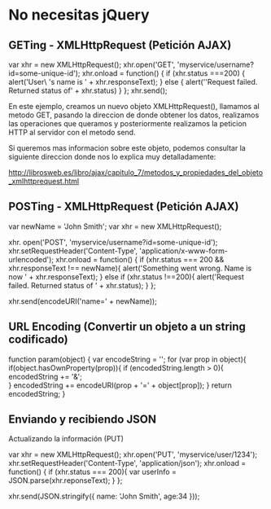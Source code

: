 
# No necesitas jQuery

## GETing - XMLHttpRequest (Petición AJAX)

   var xhr = new XMLHttpRequest();
   xhr.open('GET', 'myservice/username?id=some-unique-id');
   xhr.onload = function() {
	if (xhr.status ===200) {
	alert('User\ 's name is ' + xhr.responseText);
	}
	else {
		alert(''Request failed. Returned status of' + xhr.status)
	}
   };
   xhr.send();

En este ejemplo, creamos un nuevo objeto XMLHttpRequest(), llamamos al metodo GET, pasando la direccion de donde obtener los datos, realizamos las operaciones que queramos y posteriormente realizamos la peticion HTTP al servidor con el metodo send.

Si queremos mas informacion sobre este objeto, podemos consultar la siguiente direccion donde nos lo explica muy detalladamente:

http://librosweb.es/libro/ajax/capitulo_7/metodos_y_propiedades_del_objeto_xmlhttprequest.html

## POSTing - XMLHttpRequest (Petición AJAX)

var newName = 'John Smith';
var xhr = new XMLHttpRequest();

xhr. open('POST', 'myservice/username?id=some-unique-id');
xhr.setRequestHeader('Content-Type', 'application/x-www-form-urlencoded');
xhr.onload = function() {
	if (xhr.status === 200 && xhr.responseText !== newName){
		alert('Something went wrong.  Name is now ' + xhr.responseText);
	}
	else if (xhr.status !==200){
		alert('Request failed.  Returned status of ' + xhr.status);
	}
};

xhr.send(encodeURI('name=' + newName));

## URL Encoding (Convertir un objeto a un string codificado)

function param(object) {
	var encodeString = '';
		for (var prop in object){
			if(object.hasOwnProperty(prop)){
				if (encodedString.length > 0){
					encodedString += '&';	
				}
				encodedString += encodeURI(prop + '=' + object[prop]);
			}
		return encodedString;
}

## Enviando y recibiendo JSON

Actualizando la información (PUT)

var xhr = new XMLHttpRequest();
xhr.open('PUT', 'myservice/user/1234');
xhr.setRequestHeader('Content-Type', 'application/json');
xhr.onload = function() {
	if (xhr.status === 200){
		var userInfo = JSON.parse(xhr.reponseText);
	}
};

xhr.send(JSON.stringify({
	name: 'John Smith',
	age:34
}));


